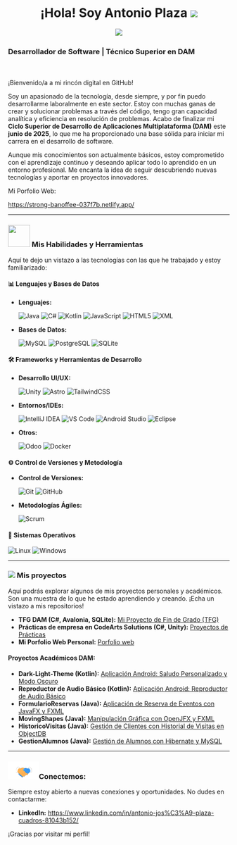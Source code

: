 <h1 align="center">¡Hola! Soy Antonio Plaza <img src="https://media.giphy.com/media/hvRJCLFzcasrR4ia7z/giphy.gif" width="35"></h1>
<p align="center">
<picture> <align="center"><img src="https://github.com/7oSkaaa/7oSkaaa/blob/main/Images/Right_Side.gif?raw=true" width="250px" width = 250px></picture>


### Desarrollador de Software | Técnico Superior en DAM

¡Bienvenido/a a mi rincón digital en GitHub! <img src="https://media1.giphy.com/media/v1.Y2lkPTc5MGI3NjExamw2MDEwNnlhczBicXk1NWJ2Y2lzbmdzYjNjeHFqbXUxYjdobWJybyZlcD12MV9pbnRlcm5hbF9naWZfYnlfaWQmY3Q9Zw/du3J3cXyzhj75IOgvA/giphy.gif" width="15px" height="50px"></img>

Soy un apasionado de la tecnología, desde siempre, y por fin puedo desarrollarme laboralmente en este sector. Estoy con muchas ganas de crear y solucionar problemas a través del código, tengo gran capacidad analítica y eficiencia en resolución de problemas. Acabo de finalizar mi **Ciclo Superior de Desarrollo de Aplicaciones Multiplataforma (DAM)** este **junio de 2025**, lo que me ha proporcionado una base sólida para iniciar mi carrera en el desarrollo de software.

Aunque mis conocimientos son actualmente básicos, estoy comprometido con el aprendizaje continuo y deseando aplicar todo lo aprendido en un entorno profesional. Me encanta la idea de seguir descubriendo nuevas tecnologías y aportar en proyectos innovadores.

Mi Porfolio Web:

https://strong-banoffee-037f7b.netlify.app/

---

### <img src="https://media3.giphy.com/media/v1.Y2lkPTc5MGI3NjExbjdib21ybmx6bGtxYXNzd3Q5YmdvYXl6YWoxOWlubThrZDZ3YnFiYyZlcD12MV9pbnRlcm5hbF9naWZfYnlfaWQmY3Q9cw/ltyGw5fmC0b6SW03w6/giphy.gif" width="50px" height="50px"></img> Mis Habilidades y Herramientas

Aquí te dejo un vistazo a las tecnologías con las que he trabajado y estoy familiarizado:

#### 📊 Lenguajes y Bases de Datos
* **Lenguajes:**

    ![Java](https://img.shields.io/badge/Java-007396?style=for-the-badge&logo=java&logoColor=white)
    ![C#](https://img.shields.io/badge/C%23-239120?style=for-the-badge&logo=c-sharp&logoColor=white)
    ![Kotlin](https://img.shields.io/badge/Kotlin-7F52FF?style=for-the-badge&logo=kotlin&logoColor=white)
    ![JavaScript](https://img.shields.io/badge/JavaScript-F7DF1E?style=for-the-badge&logo=javascript&logoColor=black)
    ![HTML5](https://img.shields.io/badge/HTML5-E34F26?style=for-the-badge&logo=html5&logoColor=white)
    ![XML](https://img.shields.io/badge/XML-000?style=for-the-badge&logo=html5&logoColor=white)

* **Bases de Datos:**
  
    ![MySQL](https://img.shields.io/badge/MySQL-005C84?style=for-the-badge&logo=mysql&logoColor=white)
    ![PostgreSQL](https://img.shields.io/badge/PostgreSQL-316192?style=for-the-badge&logo=postgresql&logoColor=white)
    ![SQLite](https://img.shields.io/badge/SQLite-07405E?style=for-the-badge&logo=sqlite&logoColor=white)

#### 🛠️ Frameworks y Herramientas de Desarrollo
* **Desarrollo UI/UX:**
  
    ![Unity](https://img.shields.io/badge/Unity-100000?style=for-the-badge&logo=unity&logoColor=white)
    ![Astro](https://img.shields.io/badge/Astro-BC52EE?style=for-the-badge&logo=astro&logoColor=white)
    ![TailwindCSS](https://img.shields.io/badge/Tailwind_CSS-38B2AC?style=for-the-badge&logo=tailwind-css&logoColor=white)
  
* **Entornos/IDEs:**

    ![IntelliJ IDEA](https://img.shields.io/badge/IntelliJIDEA-000000?style=for-the-badge&logo=intellij-idea&logoColor=white)
    ![VS Code](https://img.shields.io/badge/VS%20Code-007ACC?style=for-the-badge&logo=visual-studio-code&logoColor=white)
    ![Android Studio](https://img.shields.io/badge/Android%20Studio-3DDC84?style=for-the-badge&logo=android-studio&logoColor=white)
    ![Eclipse](https://img.shields.io/badge/Eclipse-2C2255?style=for-the-badge&logo=eclipse&logoColor=white)
  
* **Otros:**
  
    ![Odoo](https://img.shields.io/badge/Odoo-7C235A?style=for-the-badge&logo=odoo&logoColor=white)
    ![Docker](https://img.shields.io/badge/Docker-2496ED?style=for-the-badge&logo=docker&logoColor=white)

#### ⚙️ Control de Versiones y Metodología
* **Control de Versiones:**
  
    ![Git](https://img.shields.io/badge/Git-F05032?style=for-the-badge&logo=git&logoColor=white)
    ![GitHub](https://img.shields.io/badge/GitHub-100000?style=for-the-badge&logo=github&logoColor=white)

* **Metodologías Ágiles:**
  
    ![Scrum](https://img.shields.io/badge/Scrum-007396?style=for-the-badge&logoColor=white)

#### 🐧 Sistemas Operativos

![Linux](https://img.shields.io/badge/Linux-FCC624?style=for-the-badge&logo=linux&logoColor=black)
![Windows](https://img.shields.io/badge/Windows-0078D4?style=for-the-badge&logo=windows&logoColor=white)

---

### <img src="https://media2.giphy.com/media/QssGEmpkyEOhBCb7e1/giphy.gif?cid=ecf05e47a0n3gi1bfqntqmob8g9aid1oyj2wr3ds3mg700bl&rid=giphy.gif" width ="40"><b> Mis proyectos</b>

Aquí podrás explorar algunos de mis proyectos personales y académicos. Son una muestra de lo que he estado aprendiendo y creando. ¡Echa un vistazo a mis repositorios!

* **TFG DAM (C#, Avalonia, SQLite):** [Mi Proyecto de Fin de Grado (TFG)](https://github.com/AntonioPlaza7/TFG)
* **Prácticas de empresa en CodeArts Solutions (C#, Unity):** [Proyectos de Prácticas](https://github.com/AntonioPlaza7/Practicas-CodeArts-Solutions)
* **Mi Porfolio Web Personal:** [Porfolio web](https://github.com/AntonioPlaza7/porfolio.dev)

#### Proyectos Académicos DAM:

* **Dark-Light-Theme (Kotlin):** [Aplicación Android: Saludo Personalizado y Modo Oscuro](https://github.com/AntonioPlaza7/Dark-Light-Theme)
* **Reproductor de Audio Básico (Kotlin):** [Aplicación Android: Reproductor de Audio Básico](https://github.com/AntonioPlaza7/Play-Stop)
* **FormularioReservas (Java):** [Aplicación de Reserva de Eventos con JavaFX y FXML](https://github.com/AntonioPlaza7/FormularioReservas)
* **MovingShapes (Java):** [Manipulación Gráfica con OpenJFX y FXML](https://github.com/AntonioPlaza7/MovingShapes)
* **HistoricoVisitas (Java):** [Gestión de Clientes con Historial de Visitas en ObjectDB](https://github.com/AntonioPlaza7/HistoricoVisitas)
* **GestionAlumnos (Java):** [Gestión de Alumnos con Hibernate y MySQL](https://github.com/AntonioPlaza7/GestionAlumnos)

---

### <img src='https://raw.githubusercontent.com/ashu-guo/ashu-guo/main/assets/handshake.gif' width="70px" height="40px"><b>**Conectemos:**</b>

Siempre estoy abierto a nuevas conexiones y oportunidades. No dudes en contactarme:

* **LinkedIn:** https://www.linkedin.com/in/antonio-jos%C3%A9-plaza-cuadros-81043b152/


¡Gracias por visitar mi perfil!
